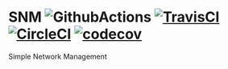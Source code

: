 # SNM ![GithubActions](https://github.com/Henawey/SNM/workflows/GithubActions/badge.svg) [![TravisCI](https://travis-ci.com/Henawey/SNM.svg?branch=master)](https://travis-ci.com/Henawey/SNM) [![CircleCI](https://circleci.com/gh/Henawey/SNM/tree/master.svg?style=shield)](https://circleci.com/gh/Henawey/SNM/tree/master) [![codecov](https://codecov.io/gh/Henawey/SNM/branch/master/graph/badge.svg)](https://codecov.io/gh/Henawey/SNM)
Simple Network Management

